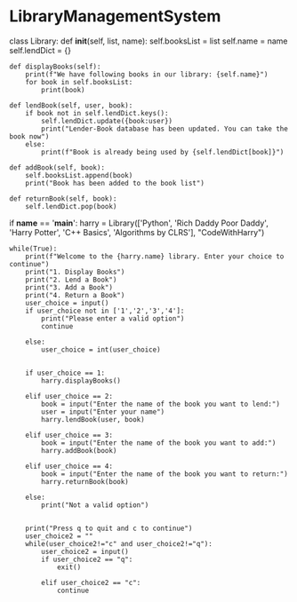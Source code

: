 # LibraryManagementSystem

class Library:
    def __init__(self, list, name):
        self.booksList = list
        self.name = name
        self.lendDict = {}

    def displayBooks(self):
        print(f"We have following books in our library: {self.name}")
        for book in self.booksList:
            print(book)

    def lendBook(self, user, book):
        if book not in self.lendDict.keys():
            self.lendDict.update({book:user})
            print("Lender-Book database has been updated. You can take the book now")
        else:
            print(f"Book is already being used by {self.lendDict[book]}")

    def addBook(self, book):
        self.booksList.append(book)
        print("Book has been added to the book list")

    def returnBook(self, book):
        self.lendDict.pop(book)

if __name__ == '__main__':
    harry = Library(['Python', 'Rich Daddy Poor Daddy', 'Harry Potter', 'C++ Basics', 'Algorithms by CLRS'], "CodeWithHarry")

    while(True):
        print(f"Welcome to the {harry.name} library. Enter your choice to continue")
        print("1. Display Books")
        print("2. Lend a Book")
        print("3. Add a Book")
        print("4. Return a Book")
        user_choice = input()
        if user_choice not in ['1','2','3','4']:
            print("Please enter a valid option")
            continue

        else:
            user_choice = int(user_choice)


        if user_choice == 1:
            harry.displayBooks()

        elif user_choice == 2:
            book = input("Enter the name of the book you want to lend:")
            user = input("Enter your name")
            harry.lendBook(user, book)

        elif user_choice == 3:
            book = input("Enter the name of the book you want to add:")
            harry.addBook(book)

        elif user_choice == 4:
            book = input("Enter the name of the book you want to return:")
            harry.returnBook(book)

        else:
            print("Not a valid option")


        print("Press q to quit and c to continue")
        user_choice2 = ""
        while(user_choice2!="c" and user_choice2!="q"):
            user_choice2 = input()
            if user_choice2 == "q":
                exit()

            elif user_choice2 == "c":
                continue

